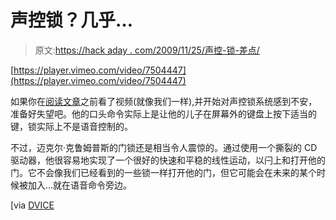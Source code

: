 # 声控锁？几乎…

> 原文:[https://hack aday . com/2009/11/25/声控-锁-差点/](https://hackaday.com/2009/11/25/voice-controlled-lock-almost/)

[https://player.vimeo.com/video/7504447](https://player.vimeo.com/video/7504447)

如果你在[阅读文章](http://nootropicdesign.com/projectlab/2009/11/23/arduino-controlled-coded-lock/)之前看了视频(就像我们一样),并开始对声控锁系统感到不安，准备好失望吧。他的口头命令实际上是让他的儿子在屏幕外的键盘上按下适当的键，锁实际上不是语音控制的。

不过，迈克尔·克鲁姆普斯的门锁还是相当令人震惊的。通过使用一个撕裂的 CD 驱动器，他很容易地实现了一个很好的快速和平稳的线性运动，以闩上和打开他的门。它不会像我们已经看到的一些锁一样打开他的门，但它可能会在未来的某个时候被加入…就在语音命令旁边。

[via [DVICE](http://dvice.com/archives/2009/11/man-creates-diy.php)